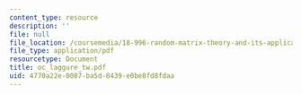 ```yaml
---
content_type: resource
description: ''
file: null
file_location: /coursemedia/18-996-random-matrix-theory-and-its-applications-spring-2004/4770a22e0087ba5d8439e0be8fd8fdaa_oc_laggure_tw.pdf
file_type: application/pdf
resourcetype: Document
title: oc_laggure_tw.pdf
uid: 4770a22e-0087-ba5d-8439-e0be8fd8fdaa
---
```


